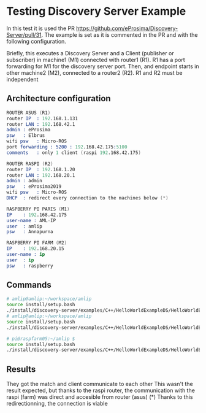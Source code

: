 
# Testing Discovery Server Example

In this test it is used the PR <https://github.com/eProsima/Discovery-Server/pull/31>.
The example is set as it is commented in the PR and with the following configuration.

Briefly, this executes a Discovery Server and a Client (publisher or subscriber) in machine1 (M1) connected with
router1 (R1). R1 has a port forwarding for M1 for the discovery server port.
Then, and endpoint starts in other machine2 (M2), connected to a router2 (R2).
R1 and R2 must be independent

## Architecture configuration

```s
ROUTER ASUS (R1)
router IP  : 192.168.1.131
router LAN : 192.168.42.1
admin : eProsima
psw   : Elbrus
wifi psw   : Micro-ROS
port forwarding : 5200 : 192.168.42.175:5100
comments   : only 1 client (raspi 192.168.42.175)

ROUTER RASPI (R2)
router IP  : 192.168.1.20
router LAN : 192.168.20.1
admin : admin
psw   : eProsima2019
wifi psw   : Micro-ROS
DHCP  : redirect every connection to the machines below (*)

RASPBERRY PI PARIS (M1)
IP    : 192.168.42.175
user-name : AML-IP
user  : amlip
psw   : Annapurna

RASPBERRY PI FARM (M2)
IP    : 192.168.20.15
user-name : ip
user  : ip
psw   : raspberry
```

## Commands

```sh
# amlip@amlip:~/workspace/amlip
source install/setup.bash
./install/discovery-server/examples/C++/HelloWorldExampleDS/HelloWorldExampleDS server --tcp --ip=192.168.42.175:5200 --wan=192.168.1.131
# amlip@amlip:~/workspace/amlip
source install/setup.bash
./install/discovery-server/examples/C++/HelloWorldExampleDS/HelloWorldExampleDS publisher --tcp --ip=192.168.42.175:5200 --wan=192.168.1.131 -c 30

# pi@raspfarm05:~/amlip $
source install/setup.bash
./install/discovery-server/examples/C++/HelloWorldExampleDS/HelloWorldExampleDS subscriber --tcp --ip=192.168.42.175:5200 --wan=192.168.20.15
```

## Results

They got the match and client communicate to each other
This wasn't the result expected, but thanks to the raspi router, the communication with the raspi (farm) was direct and accesible from router (asus)
(*) Thanks to this redirectionning, the connection is viable
